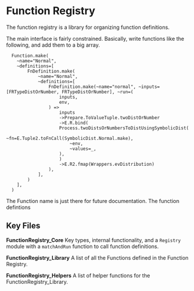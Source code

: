 # Function Registry

The function registry is a library for organizing function definitions.

The main interface is fairly constrained. Basically, write functions like the following, and add them to a big array.

```rescript
  Function.make(
    ~name="Normal",
    ~definitions=[
        FnDefinition.make(
            ~name="Normal",
            ~definitions=[
                FnDefinition.make(~name="normal", ~inputs=[FRTypeDistOrNumber, FRTypeDistOrNumber], ~run=(
                    inputs,
                    env,
                ) =>
                    inputs
                    ->Prepare.ToValueTuple.twoDistOrNumber
                    ->E.R.bind(
                    Process.twoDistsOrNumbersToDistUsingSymbolicDist(
                        ~fn=E.Tuple2.toFnCall(SymbolicDist.Normal.make),
                        ~env,
                        ~values=_,
                    ),
                    )
                    ->E.R2.fmap(Wrappers.evDistribution)
                ),
            ],
        )
    ],
  )
```

The Function name is just there for future documentation. The function defintions

## Key Files

**FunctionRegistry_Core**
Key types, internal functionality, and a `Registry` module with a `matchAndRun` function to call function definitions.

**FunctionRegistry_Library**
A list of all the Functions defined in the Function Registry.

**FunctionRegistry_Helpers**
A list of helper functions for the FunctionRegistry_Library.
